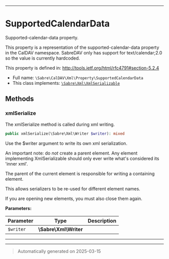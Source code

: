 ***

# SupportedCalendarData

Supported-calendar-data property.

This property is a representation of the supported-calendar-data property
in the CalDAV namespace. SabreDAV only has support for text/calendar;2.0
so the value is currently hardcoded.

This property is defined in:
http://tools.ietf.org/html/rfc4791#section-5.2.4

* Full name: `\Sabre\CalDAV\Xml\Property\SupportedCalendarData`
* This class implements:
[`\Sabre\Xml\XmlSerializable`](../../../Xml/XmlSerializable.md)




## Methods


### xmlSerialize

The xmlSerialize method is called during xml writing.

```php
public xmlSerialize(\Sabre\Xml\Writer $writer): mixed
```

Use the $writer argument to write its own xml serialization.

An important note: do _not_ create a parent element. Any element
implementing XmlSerializable should only ever write what's considered
its 'inner xml'.

The parent of the current element is responsible for writing a
containing element.

This allows serializers to be re-used for different element names.

If you are opening new elements, you must also close them again.






**Parameters:**

| Parameter | Type | Description |
|-----------|------|-------------|
| `$writer` | **\Sabre\Xml\Writer** |  |





***


***
> Automatically generated on 2025-03-15
